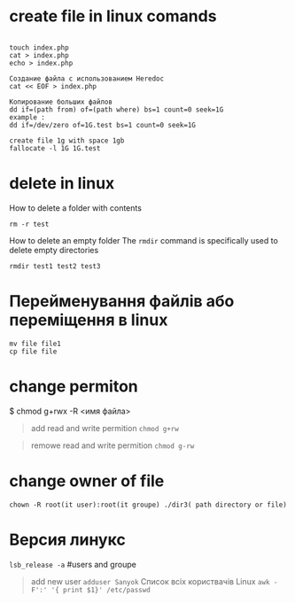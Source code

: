 # create file in linux comands
```

touch index.php
cat > index.php
echo > index.php

Создание файла с использованием Heredoc
cat << EOF > index.php

Копирование больших файлов
dd if=(path from) of=(path where) bs=1 count=0 seek=1G
example :
dd if=/dev/zero of=1G.test bs=1 count=0 seek=1G

create file 1g with space 1gb
fallocate -l 1G 1G.test
```
# delete in linux

How to delete a folder with contents
```
rm -r test
```
How to delete an empty folder
The ```rmdir``` command is specifically used to delete empty directories
```
rmdir test1 test2 test3
```
# Перейменування файлів або переміщення в linux
```
mv file file1
cp file file
```
# change permiton
$ chmod g+rwx -R <имя файла>

> add read and write permition
```chmod g+rw ```

> remowe read and write permition
```chmod g-rw ``` 
# change owner of file
```
chown -R root(it user):root(it groupe) ./dir3( path directory or file)
```
# Версия линукс
```lsb_release -a```
#users and groupe
>add new user
```adduser Sanyok```
>Список всіх користвачів Linux 
```awk -F':' '{ print $1}' /etc/passwd```




